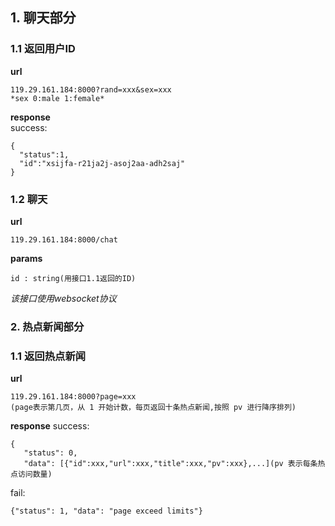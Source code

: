 ## 1. 聊天部分
### 1.1 返回用户ID
**url**
```
119.29.161.184:8000?rand=xxx&sex=xxx
*sex 0:male 1:female*
```
**response**  
success:
```
{
  "status":1,
  "id":"xsijfa-r21ja2j-asoj2aa-adh2saj"
}
```
### 1.2 聊天
**url**
```
119.29.161.184:8000/chat
```
**params**
```
id : string(用接口1.1返回的ID)
```
*该接口使用websocket协议*

### 2. 热点新闻部分
### 1.1 返回热点新闻
**url**
```
119.29.161.184:8000?page=xxx
(page表示第几页，从 1 开始计数，每页返回十条热点新闻,按照 pv 进行降序排列)
```

**response**
success:
```
{
   "status": 0,
   "data": [{"id":xxx,"url":xxx,"title":xxx,"pv":xxx},...](pv 表示每条热点访问数量)

```

fail:
```
{"status": 1, "data": "page exceed limits"}
```